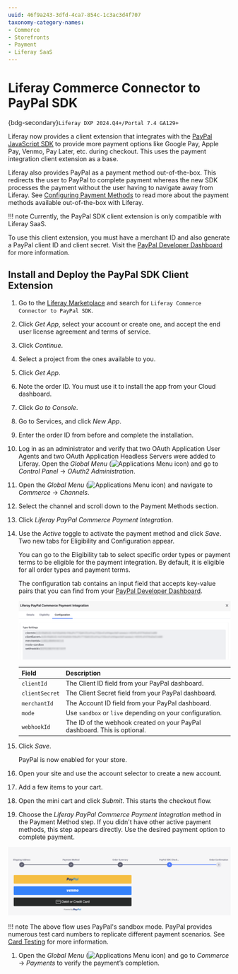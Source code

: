 ```yaml
---
uuid: 46f9a243-3dfd-4ca7-854c-1c3ac3d4f707
taxonomy-category-names:
- Commerce
- Storefronts
- Payment
- Liferay SaaS
---
```


# Liferay Commerce Connector to PayPal SDK

{bdg-secondary}`Liferay DXP 2024.Q4+/Portal 7.4 GA129+`

Liferay now provides a client extension that integrates with the [PayPal JavaScript SDK](https://developer.paypal.com/sdk/js/reference/) to provide more payment options like Google Pay, Apple Pay, Venmo, Pay Later, etc. during checkout. This uses the payment integration client extension as a base.

Liferay also provides PayPal as a payment method out-of-the-box. This redirects the user to PayPal to complete payment whereas the new SDK processes the payment without the user having to navigate away from Liferay. See [Configuring Payment Methods](../configuring-payment-methods.md) to read more about the payment methods available out-of-the-box with Liferay.

!!! note
    Currently, the PayPal SDK client extension is only compatible with Liferay SaaS.

To use this client extension, you must have a merchant ID and also generate a PayPal client ID and client secret. Visit the [PayPal Developer Dashboard](https://developer.paypal.com) for more information.

## Install and Deploy the PayPal SDK Client Extension

1. Go to the [Liferay Marketplace](https://marketplace.liferay.com) and search for `Liferay Commerce Connector to PayPal SDK`.

1. Click *Get App*, select your account or create one, and accept the end user license agreement and terms of service.

1. Click *Continue*.

1. Select a project from the ones available to you.

1. Click *Get App*.

1. Note the order ID. You must use it to install the app from your Cloud dashboard.

1. Click *Go to Console*.

1. Go to Services, and click *New App*.

1. Enter the order ID from before and complete the installation.

1. Log in as an administrator and verify that two OAuth Application User Agents and two OAuth Application Headless Servers were added to Liferay. Open the *Global Menu* (![Applications Menu icon](../../images/icon-applications-menu.png)) and go to *Control Panel* &rarr; *OAuth2 Administration*.

1. Open the *Global Menu* (![Applications Menu icon](../../images/icon-applications-menu.png)) and navigate to *Commerce* &rarr; *Channels*.

1. Select the channel and scroll down to the Payment Methods section.

1. Click *Liferay PayPal Commerce Payment Integration*.

1. Use the *Active* toggle to activate the payment method and click *Save*. Two new tabs for Eligibility and Configuration appear.

   You can go to the Eligibility tab to select specific order types or payment terms to be eligible for the payment integration. By default, it is eligible for all order types and payment terms.

   The configuration tab contains an input field that accepts key-value pairs that you can find from your [PayPal Developer Dashboard](https://developer.paypal.com).

   ![Enter the key-value pairs from your PayPal dashboard to complete the integration.](./liferay-commerce-connector-to-paypal-sdk/images/01.png)

   | Field          | Description                                                               |
   | :------------- | :------------------------------------------------------------------------ |
   | `clientId`     | The Client ID field from your PayPal dashboard.                           |
   | `clientSecret` | The Client Secret field from your PayPal dashboard.                       |
   | `merchantId`   | The Account ID field from your PayPal dashboard.                          |
   | `mode`         | Use `sandbox` or `live` depending on your configuration.                  |
   | `webhookId`    | The ID of the webhook created on your PayPal dashboard. This is optional. |

1. Click *Save*.

   PayPal is now enabled for your store.

1. Open your site and use the account selector to create a new account.

1. Add a few items to your cart.

1. Open the mini cart and click *Submit*. This starts the checkout flow.

1. Choose the *Liferay PayPal Commerce Payment Integration* method in the Payment Method step. If you didn't have other active payment methods, this step appears directly. Use the desired payment option to complete payment.

![Enter your payment details to complete the order.](./liferay-commerce-connector-to-paypal-sdk/images/02.png)

!!! note
    The above flow uses PayPal's sandbox mode. PayPal provides numerous test card numbers to replicate different payment scenarios. See [Card Testing](https://developer.paypal.com/tools/sandbox/card-testing/) for more information.

1. Open the *Global Menu* (![Applications Menu icon](../../images/icon-applications-menu.png)) and go to *Commerce* &rarr; *Payments* to verify the payment’s completion.